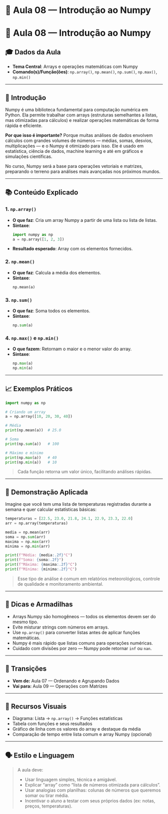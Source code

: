 # 🧠 Aula 08 — Introdução ao Numpy
# 🧠 Aula 08 — Introdução ao Numpy

## 🎓 Dados da Aula
- **Tema Central**: Arrays e operações matemáticas com Numpy
- **Comando(s)/Função(ões)**: `np.array()`, `np.mean()`, `np.sum()`, `np.max()`, `np.min()`
---

## 📍 Introdução

Numpy é uma biblioteca fundamental para computação numérica em Python. Ela permite trabalhar com arrays (estruturas semelhantes a listas, mas otimizadas para cálculos) e realizar operações matemáticas de forma rápida e eficiente.

**Por que isso é importante?** Porque muitas análises de dados envolvem cálculos com grandes volumes de números — médias, somas, desvios, multiplicações — e o Numpy é otimizado para isso. Ele é usado em estatística, ciência de dados, machine learning e até em gráficos e simulações científicas.

No curso, Numpy será a base para operações vetoriais e matrizes, preparando o terreno para análises mais avançadas nos próximos mundos.

---

## 📚 Conteúdo Explicado

### 1. `np.array()`

- **O que faz**: Cria um array Numpy a partir de uma lista ou lista de listas.
- **Sintaxe**:
  ```python
  import numpy as np
  a = np.array([1, 2, 3])
  ```
- **Resultado esperado**: Array com os elementos fornecidos.

### 2. `np.mean()`

- **O que faz**: Calcula a média dos elementos.
- **Sintaxe**:
  ```python
  np.mean(a)
  ```

### 3. `np.sum()`

- **O que faz**: Soma todos os elementos.
- **Sintaxe**:
  ```python
  np.sum(a)
  ```

### 4. `np.max()` e `np.min()`

- **O que fazem**: Retornam o maior e o menor valor do array.
- **Sintaxe**:
  ```python
  np.max(a)
  np.min(a)
  ```

---

## 📈 Exemplos Práticos

```python
import numpy as np

# Criando um array
a = np.array([10, 20, 30, 40])

# Média
print(np.mean(a))  # 25.0

# Soma
print(np.sum(a))   # 100

# Máximo e mínimo
print(np.max(a))   # 40
print(np.min(a))   # 10
```

> Cada função retorna um valor único, facilitando análises rápidas.

---

## 🧪 Demonstração Aplicada

Imagine que você tem uma lista de temperaturas registradas durante a semana e quer calcular estatísticas básicas:

```python
temperaturas = [22.5, 23.0, 21.8, 24.1, 22.9, 23.3, 22.0]
arr = np.array(temperaturas)

media = np.mean(arr)
soma = np.sum(arr)
maxima = np.max(arr)
minima = np.min(arr)

print(f"Média: {media:.2f}°C")
print(f"Soma: {soma:.2f}")
print(f"Máxima: {maxima:.2f}°C")
print(f"Mínima: {minima:.2f}°C")
```

> Esse tipo de análise é comum em relatórios meteorológicos, controle de qualidade e monitoramento ambiental.

---

## 📎 Dicas e Armadilhas

- Arrays Numpy são homogêneos — todos os elementos devem ser do mesmo tipo.
- Evite misturar strings com números em arrays.
- Use `np.array()` para converter listas antes de aplicar funções matemáticas.
- Numpy é mais rápido que listas comuns para operações numéricas.
- Cuidado com divisões por zero — Numpy pode retornar `inf` ou `nan`.

---

## 🔄 Transições

- **Vem de:** Aula 07 — Ordenando e Agrupando Dados  
- **Vai para:** Aula 09 — Operações com Matrizes

---

## 🎨 Recursos Visuais

- Diagrama: Lista → `np.array()` → Funções estatísticas
- Tabela com funções e seus resultados
- Gráfico de linha com os valores do array e destaque da média
- Comparação de tempo entre lista comum e array Numpy (opcional)

---

## 🗣 Estilo e Linguagem

> A aula deve:
> - Usar linguagem simples, técnica e amigável.
> - Explicar “array” como “lista de números otimizada para cálculos”.
> - Usar analogias com planilhas: colunas de números que queremos somar ou tirar média.
> - Incentivar o aluno a testar com seus próprios dados (ex: notas, preços, temperaturas).
```